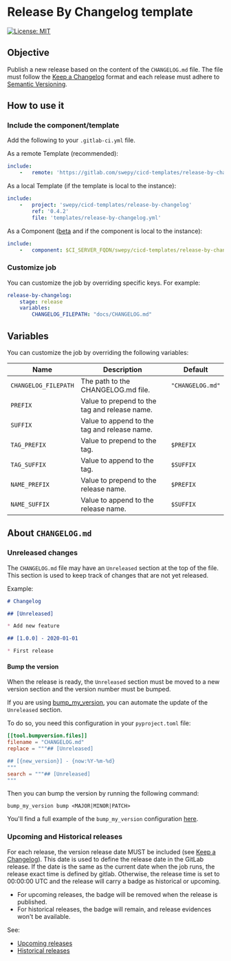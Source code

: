 # Release By Changelog template

[![License: MIT](https://img.shields.io/badge/License-MIT-yellow.svg)](https://lab.frogg.it/swepy/cicd-templates/release-by-changelog/-/blob/main/LICENSE)

## Objective

Publish a new release based on the content of the `CHANGELOG.md` file.
The file must follow the [Keep a Changelog](https://keepachangelog.com/en/1.1.0/)
format and each release must adhere
to [Semantic Versioning](https://semver.org/spec/v2.0.0.html).

## How to use it

### Include the component/template

Add the following to your `.gitlab-ci.yml` file.

As a remote Template (recommended):

```yaml
include:
    -   remote: 'https://gitlab.com/swepy/cicd-templates/release-by-changelog/-/raw/0.4.2/templates/release-by-changelog.yml'
```

As a local Template (if the template is local to the instance):

```yaml
include:
    -   project: 'swepy/cicd-templates/release-by-changelog'
        ref: '0.4.2'
        file: 'templates/release-by-changelog.yml'
```

As a Component ([beta](https://gitlab.com/gitlab-org/gitlab/-/issues/407556) and if the
component is local to the instance):

```yaml
include:
    -   component: $CI_SERVER_FQDN/swepy/cicd-templates/release-by-changelog/release-by-changelog@0.4.2
```

### Customize job

You can customize the job by overriding specific keys. For example:

```yaml
release-by-changelog:
    stage: release
    variables:
        CHANGELOG_FILEPATH: "docs/CHANGELOG.md"
```

## Variables

You can customize the job by overriding the following variables:

| Name                 | Description                                   | Default          |
|----------------------|-----------------------------------------------|------------------|
| `CHANGELOG_FILEPATH` | The path to the CHANGELOG.md file.            | `"CHANGELOG.md"` |
| `PREFIX`             | Value to prepend to the tag and release name. |                  |
| `SUFFIX`             | Value to append to the tag and release name.  |                  |
| `TAG_PREFIX`         | Value to prepend to the tag.                  | `$PREFIX`        |
| `TAG_SUFFIX`         | Value to append to the tag.                   | `$SUFFIX`        |
| `NAME_PREFIX`        | Value to prepend to the release name.         | `$PREFIX`        |
| `NAME_SUFFIX`        | Value to append to the release name.          | `$SUFFIX`        |

## About `CHANGELOG.md`

### Unreleased changes

The `CHANGELOG.md` file may have an `Unreleased` section at the top of the file.
This section is used to keep track of changes that are not yet released.

Example:

```markdown
# Changelog

## [Unreleased]

* Add new feature

## [1.0.0] - 2020-01-01

* First release
```

#### Bump the version

When the release is ready, the `Unreleased` section must be moved to a new version
section and the version number must be bumped.

If you are using [bump_my_version](https://pypi.org/project/bump-my-version/), you can
automate the update of the `Unreleased` section.

To do so, you need this configuration in your `pyproject.toml` file:

```toml
[[tool.bumpversion.files]]
filename = "CHANGELOG.md"
replace = """## [Unreleased]

## [{new_version}] - {now:%Y-%m-%d}
"""
search = """## [Unreleased]
"""
```

Then you can bump the version by running the following command:

```shell
bump_my_version bump <MAJOR|MINOR|PATCH>
```

You'll find a full example of the `bump_my_version`
configuration [here](pyproject.toml).

### Upcoming and Historical releases

For each release, the version release date MUST be included
(see [Keep a Changelog](https://keepachangelog.com/en/1.1.0/)). This date is used
to define the release date in the GitLab release. If the date is the same as the
current date when the job runs, the release exact time is defined by gitlab. Otherwise,
the release time is set to 00:00:00 UTC and the release will carry a badge as historical
or upcoming.

* For upcoming releases, the badge will be removed when the release is published.
* For historical releases, the badge will remain, and release evidences won't be
  available.

See:

* [Upcoming releases](https://docs.gitlab.com/ee/user/project/releases/#upcoming-releases)
* [Historical releases](https://docs.gitlab.com/ee/user/project/releases/#historical-releases)
